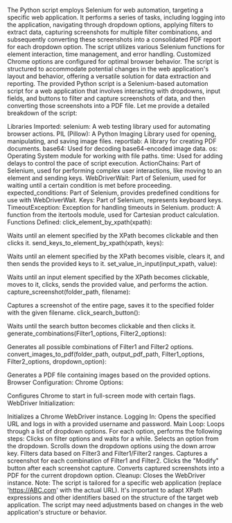 The Python script employs Selenium for web automation, targeting a specific web application. It performs a series of tasks, including logging into the application, navigating through dropdown options, applying filters to extract data, capturing screenshots for multiple filter combinations, and subsequently converting these screenshots into a consolidated PDF report for each dropdown option. The script utilizes various Selenium functions for element interaction, time management, and error handling. Customized Chrome options are configured for optimal browser behavior. The script is structured to accommodate potential changes in the web application's layout and behavior, offering a versatile solution for data extraction and reporting.
The provided Python script is a Selenium-based automation script for a web application that involves interacting with dropdowns, input fields, and buttons to filter and capture screenshots of data, and then converting those screenshots into a PDF file. Let me provide a detailed breakdown of the script:

Libraries Imported:
selenium: A web testing library used for automating browser actions.
PIL (Pillow): A Python Imaging Library used for opening, manipulating, and saving image files.
reportlab: A library for creating PDF documents.
base64: Used for decoding base64-encoded image data.
os: Operating System module for working with file paths.
time: Used for adding delays to control the pace of script execution.
ActionChains: Part of Selenium, used for performing complex user interactions, like moving to an element and sending keys.
WebDriverWait: Part of Selenium, used for waiting until a certain condition is met before proceeding.
expected_conditions: Part of Selenium, provides predefined conditions for use with WebDriverWait.
Keys: Part of Selenium, represents keyboard keys.
TimeoutException: Exception for handling timeouts in Selenium.
product: A function from the itertools module, used for Cartesian product calculation.
Functions Defined:
click_element_by_xpath(xpath):

Waits until an element specified by the XPath becomes clickable and then clicks it.
send_keys_to_element_by_xpath(xpath, keys):

Waits until an element specified by the XPath becomes visible, clears it, and then sends the provided keys to it.
set_value_in_input(input_xpath, value):

Waits until an input element specified by the XPath becomes clickable, moves to it, clicks, sends the provided value, and performs the action.
capture_screenshot(folder_path, filename):

Captures a screenshot of the entire page, saves it to the specified folder with the given filename.
click_search_button():

Waits until the search button becomes clickable and then clicks it.
generate_combinations(Filter1_options, Filter2_options):

Generates all possible combinations of Filter1 and Filter2 options.
convert_images_to_pdf(folder_path, output_pdf_path, Filter1_options, Filter2_options, dropdown_option):

Generates a PDF file containing images based on the provided options.
Browser Configuration:
Chrome Options:

Configures Chrome to start in full-screen mode with certain flags.
WebDriver Initialization:

Initializes a Chrome WebDriver instance.
Logging In:
Opens the specified URL and logs in with a provided username and password.
Main Loop:
Loops through a list of dropdown options.
For each option, performs the following steps:
Clicks on filter options and waits for a while.
Selects an option from the dropdown.
Scrolls down the dropdown options using the down arrow key.
Filters data based on Filter3 and Filter1/Filter2 ranges.
Captures a screenshot for each combination of Filter1 and Filter2.
Clicks the "Modify" button after each screenshot capture.
Converts captured screenshots into a PDF for the current dropdown option.
Cleanup:
Closes the WebDriver instance.
Note:
The script is tailored for a specific web application (replace 'https://ABC.com' with the actual URL).
It's important to adapt XPath expressions and other identifiers based on the structure of the target web application.
The script may need adjustments based on changes in the web application's structure or behavior.
